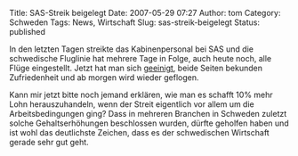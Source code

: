 Title: SAS-Streik beigelegt
Date: 2007-05-29 07:27
Author: tom
Category: Schweden
Tags: News, Wirtschaft
Slug: sas-streik-beigelegt
Status: published

In den letzten Tagen streikte das Kabinenpersonal bei SAS und die
schwedische Fluglinie hat mehrere Tage in Folge, auch heute noch, alle
Flüge eingestellt. Jetzt hat man sich
[geeinigt](http://www.sr.se/cgi-bin/ekot/artikel.asp?Artikel=1393373),
beide Seiten bekunden Zufriedenheit und ab morgen wird wieder geflogen.

Kann mir jetzt bitte noch jemand erklären, wie man es schafft 10% mehr
Lohn herauszuhandeln, wenn der Streit eigentlich vor allem um die
Arbeitsbedingungen ging? Dass in mehreren Branchen in Schweden zuletzt
solche Gehaltserhöhungen beschlossen wurden, dürfte geholfen haben und
ist wohl das deutlichste Zeichen, dass es der schwedischen Wirtschaft
gerade sehr gut geht.

